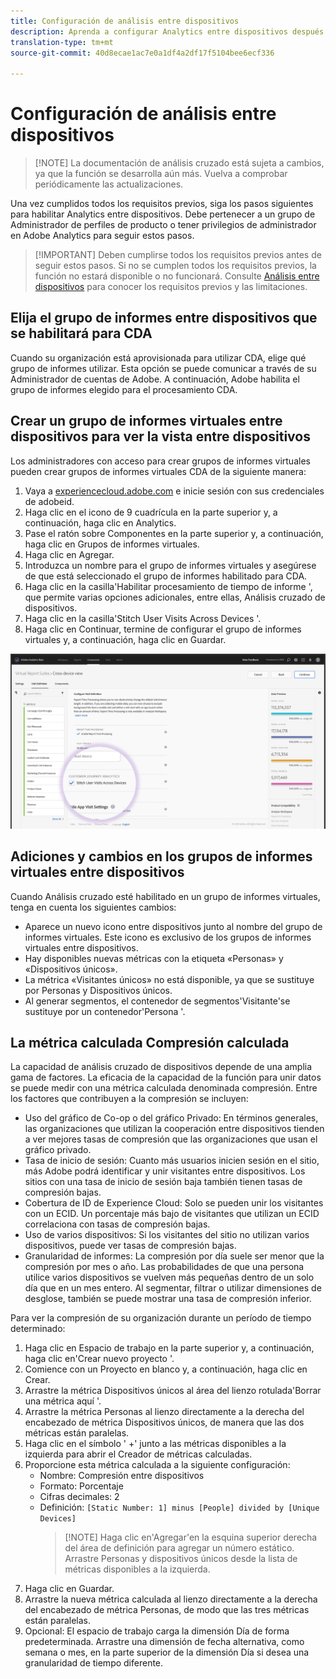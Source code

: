 ```yaml
---
title: Configuración de análisis entre dispositivos
description: Aprenda a configurar Analytics entre dispositivos después de cumplir los requisitos previos.
translation-type: tm+mt
source-git-commit: 40d8ecae1ac7e0a1df4a2df17f5104bee6ecf336

---
```



# Configuración de análisis entre dispositivos

> [!NOTE] La documentación de análisis cruzado está sujeta a cambios, ya que la función se desarrolla aún más. Vuelva a comprobar periódicamente las actualizaciones.

Una vez cumplidos todos los requisitos previos, siga los pasos siguientes para habilitar Analytics entre dispositivos. Debe pertenecer a un grupo de Administrador de perfiles de producto o tener privilegios de administrador en Adobe Analytics para seguir estos pasos.

> [!IMPORTANT] Deben cumplirse todos los requisitos previos antes de seguir estos pasos. Si no se cumplen todos los requisitos previos, la función no estará disponible o no funcionará. Consulte [Análisis entre dispositivos](cda-home.md) para conocer los requisitos previos y las limitaciones.

## Elija el grupo de informes entre dispositivos que se habilitará para CDA

Cuando su organización está aprovisionada para utilizar CDA, elige qué grupo de informes utilizar. Esta opción se puede comunicar a través de su Administrador de cuentas de Adobe. A continuación, Adobe habilita el grupo de informes elegido para el procesamiento CDA.

## Crear un grupo de informes virtuales entre dispositivos para ver la vista entre dispositivos

Los administradores con acceso para crear grupos de informes virtuales pueden crear grupos de informes virtuales CDA de la siguiente manera:

1. Vaya a [experiencecloud.adobe.com](https://experiencecloud.adobe.com) e inicie sesión con sus credenciales de adobeid.
2. Haga clic en el icono de 9 cuadrícula en la parte superior y, a continuación, haga clic en Analytics.
3. Pase el ratón sobre Componentes en la parte superior y, a continuación, haga clic en Grupos de informes virtuales.
4. Haga clic en Agregar.
5. Introduzca un nombre para el grupo de informes virtuales y asegúrese de que está seleccionado el grupo de informes habilitado para CDA.
6. Haga clic en la casilla'Habilitar procesamiento de tiempo de informe ', que permite varias opciones adicionales, entre ellas, Análisis cruzado de dispositivos.
7. Haga clic en la casilla'Stitch User Visits Across Devices '.
8. Haga clic en Continuar, termine de configurar el grupo de informes virtuales y, a continuación, haga clic en Guardar.

![Casilla CDA](assets/cda-checkbox.png)

## Adiciones y cambios en los grupos de informes virtuales entre dispositivos

Cuando Análisis cruzado esté habilitado en un grupo de informes virtuales, tenga en cuenta los siguientes cambios:

* Aparece un nuevo icono entre dispositivos junto al nombre del grupo de informes virtuales. Este icono es exclusivo de los grupos de informes virtuales entre dispositivos.
* Hay disponibles nuevas métricas con la etiqueta «Personas» y «Dispositivos únicos».
* La métrica «Visitantes únicos» no está disponible, ya que se sustituye por Personas y Dispositivos únicos.
* Al generar segmentos, el contenedor de segmentos'Visitante'se sustituye por un contenedor'Persona '.

## La métrica calculada Compresión calculada

La capacidad de análisis cruzado de dispositivos depende de una amplia gama de factores. La eficacia de la capacidad de la función para unir datos se puede medir con una métrica calculada denominada compresión. Entre los factores que contribuyen a la compresión se incluyen:

* Uso del gráfico de Co-op o del gráfico Privado: En términos generales, las organizaciones que utilizan la cooperación entre dispositivos tienden a ver mejores tasas de compresión que las organizaciones que usan el gráfico privado.
* Tasa de inicio de sesión: Cuanto más usuarios inicien sesión en el sitio, más Adobe podrá identificar y unir visitantes entre dispositivos. Los sitios con una tasa de inicio de sesión baja también tienen tasas de compresión bajas.
* Cobertura de ID de Experience Cloud: Solo se pueden unir los visitantes con un ECID. Un porcentaje más bajo de visitantes que utilizan un ECID correlaciona con tasas de compresión bajas.
* Uso de varios dispositivos: Si los visitantes del sitio no utilizan varios dispositivos, puede ver tasas de compresión bajas.
* Granularidad de informes: La compresión por día suele ser menor que la compresión por mes o año. Las probabilidades de que una persona utilice varios dispositivos se vuelven más pequeñas dentro de un solo día que en un mes entero. Al segmentar, filtrar o utilizar dimensiones de desglose, también se puede mostrar una tasa de compresión inferior.

Para ver la compresión de su organización durante un período de tiempo determinado:

1. Haga clic en Espacio de trabajo en la parte superior y, a continuación, haga clic en'Crear nuevo proyecto '.
2. Comience con un Proyecto en blanco y, a continuación, haga clic en Crear.
3. Arrastre la métrica Dispositivos únicos al área del lienzo rotulada'Borrar una métrica aquí '.
4. Arrastre la métrica Personas al lienzo directamente a la derecha del encabezado de métrica Dispositivos únicos, de manera que las dos métricas están paralelas.
5. Haga clic en el símbolo ' +' junto a las métricas disponibles a la izquierda para abrir el Creador de métricas calculadas.
6. Proporcione esta métrica calculada a la siguiente configuración:
   * Nombre: Compresión entre dispositivos
   * Formato: Porcentaje
   * Cifras decimales: 2
   * Definición: `[Static Number: 1] minus [People] divided by [Unique Devices]`
      > [!NOTE] Haga clic en'Agregar'en la esquina superior derecha del área de definición para agregar un número estático. Arrastre Personas y dispositivos únicos desde la lista de métricas disponibles a la izquierda.
7. Haga clic en Guardar.
8. Arrastre la nueva métrica calculada al lienzo directamente a la derecha del encabezado de métrica Personas, de modo que las tres métricas están paralelas.
9. Opcional: El espacio de trabajo carga la dimensión Día de forma predeterminada. Arrastre una dimensión de fecha alternativa, como semana o mes, en la parte superior de la dimensión Día si desea una granularidad de tiempo diferente.
